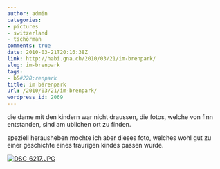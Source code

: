 ```yaml
---
author: admin
categories:
- pictures
- switzerland
- tschörman
comments: true
date: 2010-03-21T20:16:38Z
link: http://habi.gna.ch/2010/03/21/im-brenpark/
slug: im-brenpark
tags:
- b&#228;renpark
title: im bärenpark
url: /2010/03/21/im-brenpark/
wordpress_id: 2069
---
```


die dame mit den kindern war nicht draussen, die fotos, welche von finn entstanden, sind am ublichen ort zu finden.




speziell herausheben mochte ich aber dieses foto, welches wohl gut zu einer geschichte eines traurigen kindes passen wurde.




[![DSC_6217.JPG](http://habi.gna.ch/wp-content/uploads/2010/03/DSC_6217-tm.jpg)](http://habi.gna.ch/wp-content/uploads/2010/03/DSC_6217.jpg)



